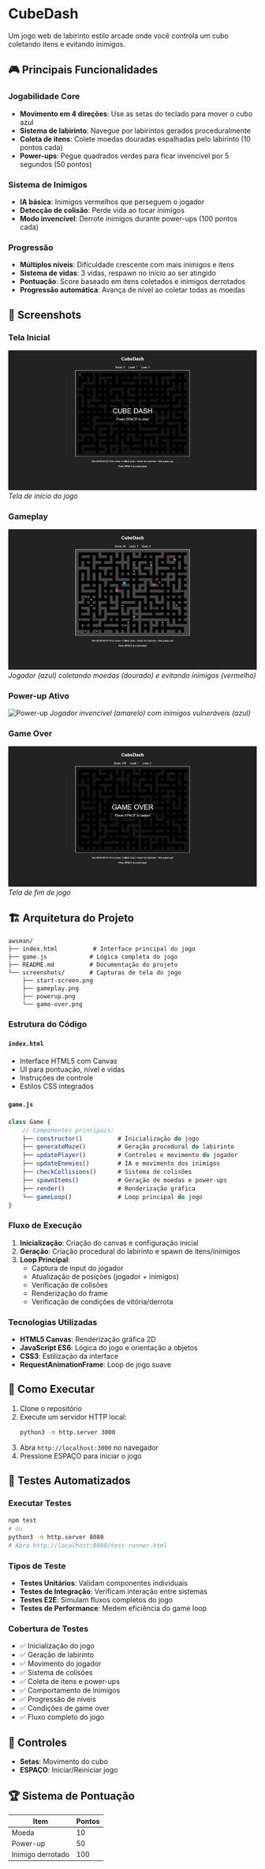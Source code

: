 # CubeDash

Um jogo web de labirinto estilo arcade onde você controla um cubo coletando itens e evitando inimigos.

## 🎮 Principais Funcionalidades

### Jogabilidade Core
- **Movimento em 4 direções**: Use as setas do teclado para mover o cubo azul
- **Sistema de labirinto**: Navegue por labirintos gerados proceduralmente
- **Coleta de itens**: Colete moedas douradas espalhadas pelo labirinto (10 pontos cada)
- **Power-ups**: Pegue quadrados verdes para ficar invencível por 5 segundos (50 pontos)

### Sistema de Inimigos
- **IA básica**: Inimigos vermelhos que perseguem o jogador
- **Detecção de colisão**: Perde vida ao tocar inimigos
- **Modo invencível**: Derrote inimigos durante power-ups (100 pontos cada)

### Progressão
- **Múltiplos níveis**: Dificuldade crescente com mais inimigos e itens
- **Sistema de vidas**: 3 vidas, respawn no início ao ser atingido
- **Pontuação**: Score baseado em itens coletados e inimigos derrotados
- **Progressão automática**: Avança de nível ao coletar todas as moedas

## 📸 Screenshots

### Tela Inicial
![Tela Inicial](screenshots/start-screen.png)
*Tela de início do jogo*

### Gameplay
![Gameplay](screenshots/gameplay.png)
*Jogador (azul) coletando moedas (dourado) e evitando inimigos (vermelho)*

### Power-up Ativo
![Power-up](screenshots/powerup.png)
*Jogador invencível (amarelo) com inimigos vulneráveis (azul)*

### Game Over
![Game Over](screenshots/game-over.png)
*Tela de fim de jogo*

## 🏗️ Arquitetura do Projeto

```
awsman/
├── index.html          # Interface principal do jogo
├── game.js            # Lógica completa do jogo
├── README.md          # Documentação do projeto
└── screenshots/       # Capturas de tela do jogo
    ├── start-screen.png
    ├── gameplay.png
    ├── powerup.png
    └── game-over.png
```

### Estrutura do Código

#### `index.html`
- Interface HTML5 com Canvas
- UI para pontuação, nível e vidas
- Instruções de controle
- Estilos CSS integrados

#### `game.js`
```javascript
class Game {
    // Componentes principais:
    ├── constructor()          # Inicialização do jogo
    ├── generateMaze()         # Geração procedural do labirinto
    ├── updatePlayer()         # Controles e movimento do jogador
    ├── updateEnemies()        # IA e movimento dos inimigos
    ├── checkCollisions()      # Sistema de colisões
    ├── spawnItems()           # Geração de moedas e power-ups
    ├── render()               # Renderização gráfica
    └── gameLoop()             # Loop principal do jogo
}
```

### Fluxo de Execução
1. **Inicialização**: Criação do canvas e configuração inicial
2. **Geração**: Criação procedural do labirinto e spawn de itens/inimigos
3. **Loop Principal**: 
   - Captura de input do jogador
   - Atualização de posições (jogador + inimigos)
   - Verificação de colisões
   - Renderização do frame
   - Verificação de condições de vitória/derrota

### Tecnologias Utilizadas
- **HTML5 Canvas**: Renderização gráfica 2D
- **JavaScript ES6**: Lógica do jogo e orientação a objetos
- **CSS3**: Estilização da interface
- **RequestAnimationFrame**: Loop de jogo suave

## 🚀 Como Executar

1. Clone o repositório
2. Execute um servidor HTTP local:
   ```bash
   python3 -m http.server 3000
   ```
3. Abra `http://localhost:3000` no navegador
4. Pressione ESPAÇO para iniciar o jogo

## 🧪 Testes Automatizados

### Executar Testes
```bash
npm test
# ou
python3 -m http.server 8080
# Abra http://localhost:8080/test-runner.html
```

### Tipos de Teste
- **Testes Unitários**: Validam componentes individuais
- **Testes de Integração**: Verificam interação entre sistemas
- **Testes E2E**: Simulam fluxos completos do jogo
- **Testes de Performance**: Medem eficiência do game loop

### Cobertura de Testes
- ✅ Inicialização do jogo
- ✅ Geração de labirinto
- ✅ Movimento do jogador
- ✅ Sistema de colisões
- ✅ Coleta de itens e power-ups
- ✅ Comportamento de inimigos
- ✅ Progressão de níveis
- ✅ Condições de game over
- ✅ Fluxo completo do jogo

## 🎯 Controles

- **Setas**: Movimento do cubo
- **ESPAÇO**: Iniciar/Reiniciar jogo

## 🏆 Sistema de Pontuação

| Item | Pontos |
|------|--------|
| Moeda | 10 |
| Power-up | 50 |
| Inimigo derrotado | 100 |

